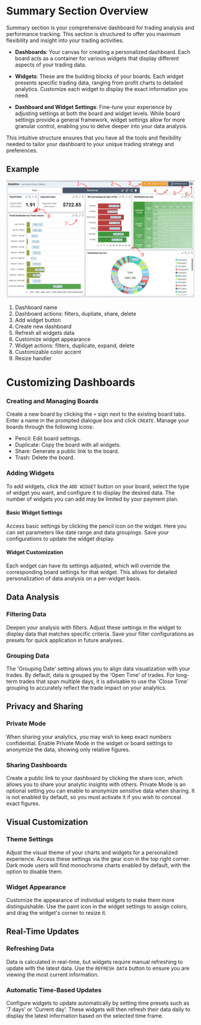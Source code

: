# Summary Section Overview

Summary section is your comprehensive dashboard for trading analysis and
performance tracking. This section is structured to offer you maximum
flexibility and insight into your trading activities.

- **Dashboards**: Your canvas for creating a personalized dashboard. Each board
  acts as a container for various widgets that display different aspects of your
  trading data.

- **Widgets**: These are the building blocks of your boards. Each widget
  presents specific trading data, ranging from profit charts to detailed
  analytics. Customize each widget to display the exact information you need.

- **Dashboard and Widget Settings**: Fine-tune your experience by adjusting
  settings at both the board and widget levels. While board settings provide a
  general framework, widget settings allow for more granular control, enabling you
  to delve deeper into your data analysis.

This intuitive structure ensures that you have all the tools and flexibility
needed to tailor your dashboard to your unique trading strategy and preferences.

## Example

![logo](_media/summary/summary.png)

1. Dashboard name
2. Dashboard actions: filters, dupliate, share, delete
3. Add widget button
4. Create new dashboard
5. Refresh all widgets data
6. Customize widget appearance
7. Widget actions: filters, duplicate, expand, delete
8. Customizable color accent
9. Resize handler

# Customizing Dashboards

### Creating and Managing Boards

Create a new board by clicking the `+` sign next to the existing board tabs.
Enter a name in the prompted dialogue box and click `CREATE`. Manage your boards
through the following icons:

- Pencil: Edit board settings.
- Duplicate: Copy the board with all widgets.
- Share: Generate a public link to the board.
- Trash: Delete the board.

### Adding Widgets

To add widgets, click the `ADD WIDGET` button on your board, select the type of
widget you want, and configure it to display the desired data. The number of
widgets you can add may be limited by your payment plan.

#### Basic Widget Settings

Access basic settings by clicking the pencil icon on the widget. Here you can
set parameters like date range and data groupings. Save your configurations to
update the widget display.

#### Widget Customization

Each widget can have its settings adjusted, which will override the
corresponding board settings for that widget. This allows for detailed
personalization of data analysis on a per-widget basis.

## Data Analysis

### Filtering Data

Deepen your analysis with filters. Adjust these settings in the widget to
display data that matches specific criteria. Save your filter configurations as
presets for quick application in future analyses.

### Grouping Data

The 'Grouping Date' setting allows you to align data visualization with your
trades. By default, data is grouped by the 'Open Time' of trades. For long-term
trades that span multiple days, it is advisable to use the 'Close Time' grouping
to accurately reflect the trade impact on your analytics.

## Privacy and Sharing

### Private Mode

When sharing your analytics, you may wish to keep exact numbers confidential.
Enable Private Mode in the widget or board settings to anonymize the data,
showing only relative figures.

### Sharing Dashboards

Create a public link to your dashboard by clicking the share icon, which allows
you to share your analytic insights with others. Private Mode is an optional
setting you can enable to anonymize sensitive data when sharing. It is not
enabled by default, so you must activate it if you wish to conceal exact
figures.

## Visual Customization

### Theme Settings

Adjust the visual theme of your charts and widgets for a personalized
experience. Access these settings via the gear icon in the top right corner.
Dark mode users will find monochrome charts enabled by default, with the option
to disable them.

### Widget Appearance

Customize the appearance of individual widgets to make them more
distinguishable. Use the paint icon in the widget settings to assign colors, and
drag the widget's corner to resize it.

## Real-Time Updates

### Refreshing Data

Data is calculated in real-time, but widgets require manual refreshing to update
with the latest data. Use the `REFRESH DATA` button to ensure you are viewing
the most current information.

### Automatic Time-Based Updates

Configure widgets to update automatically by setting time presets such as '7
days' or 'Current day'. These widgets will then refresh their data daily to
display the latest information based on the selected time frame.
